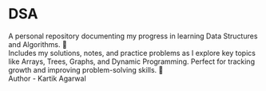 # DSA
A personal repository documenting my progress in learning Data Structures and Algorithms. 🌱<br>
Includes my solutions, notes, and practice problems as I explore key topics like Arrays, Trees, Graphs, and Dynamic Programming. Perfect for tracking growth and improving problem-solving skills. 🚀<br>
Author - Kartik Agarwal
